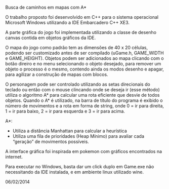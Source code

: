 Busca de caminhos em mapas com A*

O trabalho proposto foi desenvolvido em C++ para o sistema operacional Microsoft Windows utilizando a IDE Embarcadero C++ XE3.

A parte gráfica do jogo foi implementada utilizando a classe de desenho canvas contida em objetos gráficos da IDE.

O mapa do jogo como padrão tem as dimensões de 40 x 20 células, podendo ser customizado antes de ser compilado (uGame.h, GAME_WIDTH e GAME_HEIGHT).
Objetos podem ser adicionados ao mapa clicando com o botão direiro e no menu selecionando o objeto desejado, para remover um objeto o processo é o mesmo, contendo ainda os modos desenho e apagar, para agilizar a construção de mapas com blocos.

O personagem pode ser controlado utilizando as setas direcionais do teclado ou então com o mouse clincando onde se deseja ir (esse método) utiliza o algoritmo A* para calcular uma rota eficiente que desvie de todos objetos. Quando o A* é utilizado, na barra de título do programa é exibido o número de movimentos e a rota em forma de string, onde 0 = ir para direita, 1 = ir para baixo, 2 = ir para esquerda e 3 = ir para acima.

A*:
 - Utiliza a distância Manhattan para calcular a heurística
 - Utiliza uma fila de prioridades (Heap Mínimo) para avaliar cada “geração” de movimentos possíveis.

A interface gráfica foi inspirada em pokemon com gráficos encontrados na internet.

Para executar no Windows, basta dar um click duplo em Game.exe não necessitando da IDE instalada, e em ambiente linux utilizado wine.

06/02/2014
